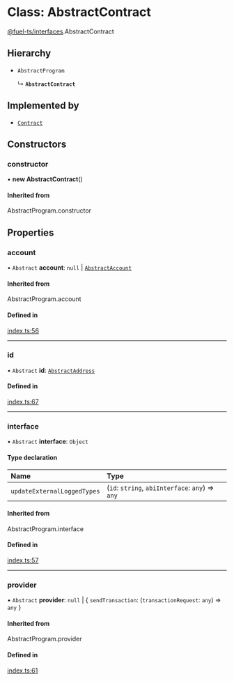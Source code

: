 # Class: AbstractContract

[@fuel-ts/interfaces](/api/Interfaces/index.md).AbstractContract

## Hierarchy

- `AbstractProgram`

  ↳ **`AbstractContract`**

## Implemented by

- [`Contract`](/api/Program/Contract.md)

## Constructors

### constructor

• **new AbstractContract**()

#### Inherited from

AbstractProgram.constructor

## Properties

### account

• `Abstract` **account**: ``null`` \| [`AbstractAccount`](/api/Interfaces/AbstractAccount.md)

#### Inherited from

AbstractProgram.account

#### Defined in

[index.ts:56](https://github.com/FuelLabs/fuels-ts/blob/f9c50fca/packag/api/src/index.ts#L56)

___

### id

• `Abstract` **id**: [`AbstractAddress`](/api/Interfaces/AbstractAddress.md)

#### Defined in

[index.ts:67](https://github.com/FuelLabs/fuels-ts/blob/f9c50fca/packag/api/src/index.ts#L67)

___

### interface

• `Abstract` **interface**: `Object`

#### Type declaration

| Name | Type |
| :------ | :------ |
| `updateExternalLoggedTypes` | (`id`: `string`, `abiInterface`: `any`) => `any` |

#### Inherited from

AbstractProgram.interface

#### Defined in

[index.ts:57](https://github.com/FuelLabs/fuels-ts/blob/f9c50fca/packag/api/src/index.ts#L57)

___

### provider

• `Abstract` **provider**: ``null`` \| { `sendTransaction`: (`transactionRequest`: `any`) => `any`  }

#### Inherited from

AbstractProgram.provider

#### Defined in

[index.ts:61](https://github.com/FuelLabs/fuels-ts/blob/f9c50fca/packag/api/src/index.ts#L61)
